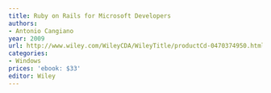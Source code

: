 ```yaml
---
title: Ruby on Rails for Microsoft Developers
authors:
- Antonio Cangiano
year: 2009
url: http://www.wiley.com/WileyCDA/WileyTitle/productCd-0470374950.html
categories:
- Windows
prices: 'ebook: $33'
editor: Wiley
---
```

